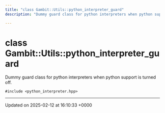 ```yaml
---
title: "class Gambit::Utils::python_interpreter_guard"
description: "Dummy guard class for python interpreters when python support is turned off. "

---
```


# class Gambit::Utils::python_interpreter_guard



Dummy guard class for python interpreters when python support is turned off. 


`#include <python_interpreter.hpp>`

-------------------------------

Updated on 2025-02-12 at 16:10:33 +0000